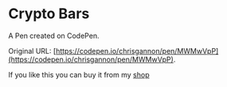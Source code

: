 # Crypto Bars

A Pen created on CodePen.

Original URL: [https://codepen.io/chrisgannon/pen/MWMwVpP](https://codepen.io/chrisgannon/pen/MWMwVpP).

If you like this you can buy it from my [shop](https://gannon.tv/shop)